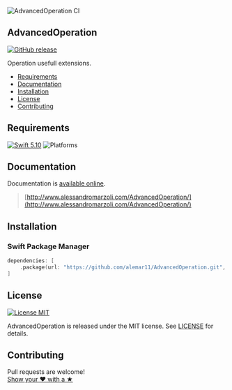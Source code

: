 ![AdvancedOperation CI](https://github.com/alemar11/AdvancedOperation/workflows/AdvancedOperation%20CI/badge.svg?branch=master)

## AdvancedOperation
[![GitHub release](https://img.shields.io/github/release/alemar11/AdvancedOperation.svg)](https://github.com/alemar11/AdvancedOperation/releases) 

Operation usefull extensions.

- [Requirements](#requirements)
- [Documentation](#documentation)
- [Installation](#installation)
- [License](#license)
- [Contributing](#contributing)

## Requirements

[![Swift 5.10](https://img.shields.io/badge/Swift-5.10-orange.svg?style=flat)](https://developer.apple.com/swift)
![Platforms](https://img.shields.io/badge/Platform-iOS%2016%2B%20|%20macOS%2013+%20|%20tvOS%2016+%20|%20visionOS%201+%20|%20watchOS%209+-blue.svg) 

## Documentation

Documentation is [available online](http://www.alessandromarzoli.com/AdvancedOperation/).

> [http://www.alessandromarzoli.com/AdvancedOperation/](http://www.alessandromarzoli.com/AdvancedOperation/)

## Installation

### Swift Package Manager

```swift
dependencies: [
    .package(url: "https://github.com/alemar11/AdvancedOperation.git", .upToNextMajor(from: "7.0.0"))
]
```

## License

[![License MIT](https://img.shields.io/badge/License-MIT-lightgrey.svg?style=flat)](https://github.com/alemar11/AdvancedOperation/blob/master/LICENSE.md)

AdvancedOperation is released under the MIT license. See [LICENSE](./LICENSE.md) for details.

## Contributing

Pull requests are welcome!  
[Show your ❤ with a ★](https://github.com/alemar11/AdvancedOperation/stargazers)
